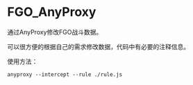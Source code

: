# FGO_AnyProxy

通过AnyProxy修改FGO战斗数据。

可以很方便的根据自己的需求修改数据，代码中有必要的注释信息。

使用方法：

```
anyproxy --intercept --rule ./rule.js
```
